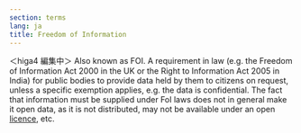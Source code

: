 ```yaml
---
section: terms
lang: ja
title: Freedom of Information
---
```


＜higa4 編集中＞
Also known as FOI. A requirement in law (e.g. the Freedom of Information Act 2000 in the UK or the Right to Information Act 2005 in India) for public bodies to provide data held by them to citizens on request, unless a specific exemption applies, e.g. the data is confidential. The fact that information must be supplied under FoI laws does not in general make it open data, as it is not distributed, may not be available under an open [licence](/glossary/en/terms/licence/), etc.
